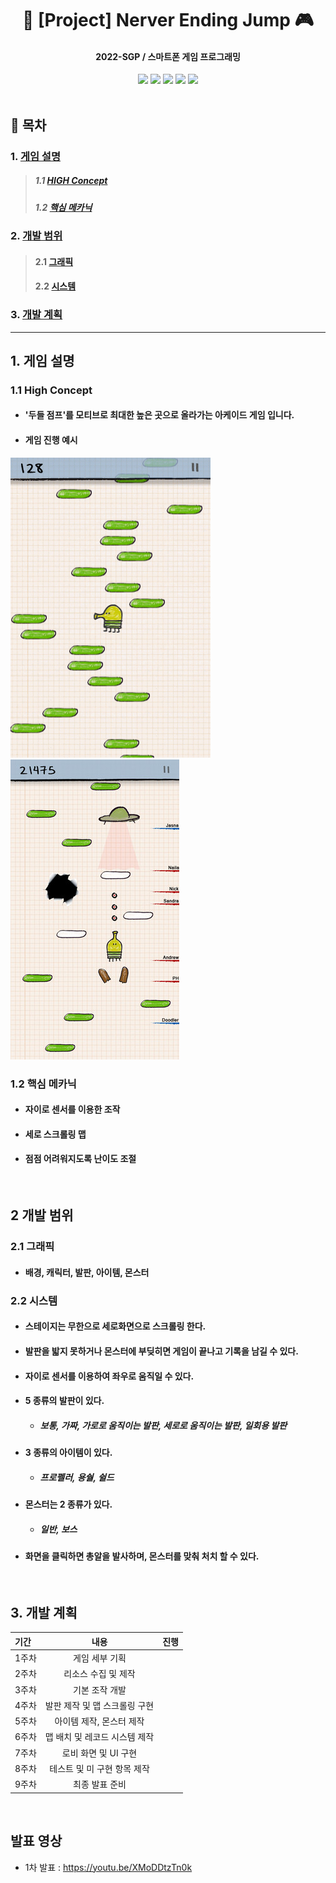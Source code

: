 # <div align = center>📱 [Project] Nerver Ending Jump 🎮</div>
#### <div align = center> 2022-SGP / 스마트폰 게임 프로그래밍 </div>
<div align = center><img src="https://img.shields.io/badge/Android-3DDC84?style=flat-square&logo=Android&logoColor=white"/> <img src="https://img.shields.io/badge/Java-007396?style=flat-square&logo=Java&logoColor=white"/> 
<img src="https://img.shields.io/badge/Android Studio-3DDC84?style=flat-square&logo=Android Studio&logoColor=white"/> <img src="https://img.shields.io/badge/Git-F05032?style=flat-square&logo=Git&logoColor=white"/> <img src="https://img.shields.io/badge/GitHub-181717?style=flat-square&logo=GitHub&logoColor=white"/></div>
</br>


## 📄 목차
### 1. [게임 설명 ](#1-게임-설명)
>##### 1.1 [HIGH Concept ](#11-high-concept)
>##### 1.2 [핵심 메카닉 ](#12-핵심-메카닉)
### 2. [개발 범위 ](#2-개발-범위)
>#### 2.1 [그래픽 ](#21-그래픽)
>#### 2.2 [시스템 ](#22-시스템)
### 3. [ 개발 계획 ](#3-개발-계획)
<hr>

## 1. 게임 설명
### 1.1 High Concept
- #### '두들 점프'를 모티브로 최대한 높은 곳으로 올라가는 아케이드 게임 입니다.
- #### 게임 진행 예시
![](/game_main.png) ![](/game_shoot.jpg)

### 1.2 핵심 메카닉
- #### 자이로 센서를 이용한 조작
- #### 세로 스크롤링 맵
- #### 점점 어려워지도록 난이도 조절
</br>


## 2 개발 범위
### 2.1 그래픽
- #### 배경, 캐릭터, 발판, 아이템, 몬스터
### 2.2 시스템
- #### 스테이지는 무한으로 세로화면으로 스크롤링 한다.
- #### 발판을 밟지 못하거나 몬스터에 부딪히면 게임이 끝나고 기록을 남길 수 있다.
- #### 자이로 센서를 이용하여 좌우로 움직일 수 있다.
- #### 5 종류의 발판이 있다.
    - ##### 보통, 가짜, 가로로 움직이는 발판, 세로로 움직이는 발판, 일회용 발판
- #### 3 종류의 아이템이 있다.
    - ##### 프로펠러, 용숼, 쉴드
- #### 몬스터는 2 종류가 있다.
    - ##### 일반, 보스
- #### 화면을 클릭하면 총알을 발사하며, 몬스터를 맞춰 처치 할 수 있다.
</br>

## 3. 개발 계획


| 기간 | 내용 | 진행 |
|:------|:------:|:------:|
| 1주차 | 게임 세부 기획 | |
| 2주차 | 리소스 수집 및 제작 | |
| 3주차 | 기본 조작 개발 | |
| 4주차 | 발판 제작 및 맵 스크롤링 구현 | |
| 5주차 | 아이템 제작, 몬스터 제작 | |
| 6주차 | 맵 배치 및 레코드 시스템 제작 | |
| 7주차 | 로비 화면 및 UI 구현 | |
| 8주차 | 테스트 및 미 구현 항목 제작 | |
| 9주차 | 최종 발표 준비 | |
<br>

## 발표 영상
- 1차 발표 : https://youtu.be/XMoDDtzTn0k
